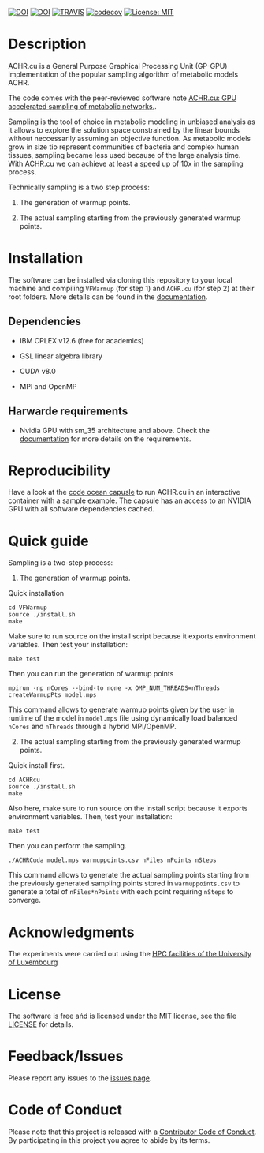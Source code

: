 [![DOI](http://joss.theoj.org/papers/10.21105/joss.01363/status.svg)](https://doi.org/10.21105/joss.01363)
[![DOI](https://zenodo.org/badge/DOI/10.5281/zenodo.3233085.svg)](https://doi.org/10.5281/zenodo.3233085)
[![TRAVIS](https://travis-ci.com/marouenbg/ACHR.cu.svg?branch=master)](https://travis-ci.com/marouenbg/ACHR.cu)
[![codecov](https://codecov.io/gh/marouenbg/ACHR.cu/branch/master/graph/badge.svg)](https://codecov.io/gh/marouenbg/ACHR.cu)
[![License: MIT](https://img.shields.io/badge/License-MIT-yellow.svg)](https://github.com/marouenbg/ACHR.cu/blob/master/LICENSE.txt)

# Description
ACHR.cu is a General Purpose Graphical Processing Unit (GP-GPU) implementation of the popular sampling algorithm of metabolic models ACHR. 

The code comes with the peer-reviewed software note [ACHR.cu: GPU accelerated sampling of metabolic networks.](http://joss.theoj.org/papers/10.21105/joss.01363).

Sampling is the tool of choice in metabolic modeling in unbiased analysis as it allows to explore the solution space constrained by the linear bounds without neccessarily
assuming an objective function. As metabolic models grow in size tio represent communities of bacteria and complex human tissues, sampling became less used because of the large analysis time.
With ACHR.cu we can achieve at least a speed up of 10x in the sampling process.

Technically sampling is a two step process:

1. The generation of warmup points.

2. The actual sampling starting from the previously generated warmup points.

# Installation
The software can be installed via cloning this repository to your local machine and compiling `VFWarmup` (for step 1) and `ACHR.cu` (for step 2) at their root folders.
More details can be found in the [documentation](https://achrcu.readthedocs.io/en/latest/).

## Dependencies 

+ IBM CPLEX v12.6 (free for academics)

+ GSL linear algebra library

+ CUDA v8.0

+ MPI and OpenMP

## Harwarde requirements

+ Nvidia GPU with sm_35 architecture and above. Check the [documentation](https://achrcu.readthedocs.io/en/latest/) for more details on the requirements.

# Reproducibility

Have a look at the [code ocean capusle](https://codeocean.com/capsule/2291048/tree/v1) to run ACHR.cu in an interactive container with a sample example. The capsule has an access to an 
NVIDIA GPU with all software
dependencies cached.

# Quick guide

Sampling is a two-step process:

1. The generation of warmup points.

Quick installation
```
cd VFWarmup
source ./install.sh
make
```
Make sure to run source on the install script because it exports environment variables. Then test your installation:
```
make test
```

Then you can run the generation of warmup points
```
mpirun -np nCores --bind-to none -x OMP_NUM_THREADS=nThreads createWarmupPts model.mps
```

This command allows to generate warmup points given by the user in runtime of the model in `model.mps` file using dynamically load balanced `nCores` and `nThreads` through a hybrid MPI/OpenMP.

2. The actual sampling starting from the previously generated warmup points.

Quick install first.
```
cd ACHRcu
source ./install.sh
make
```
Also here, make sure to run source on the install script because it exports environment variables. Then, test your installation:
```
make test
```

Then you can perform the sampling.

```
./ACHRCuda model.mps warmuppoints.csv nFiles nPoints nSteps
```

This command allows to generate the actual sampling points starting from the previously generated sampling points stored in `warmuppoints.csv` to generate a total of `nFiles*nPoints` with each point
requiring `nSteps` to converge. 

# Acknowledgments

The experiments were carried out using the [HPC facilities of the University of Luxembourg](http://hpc.uni.lu)

# License

The software is free ańd is licensed under the MIT license, see the file [LICENSE](<https://github.com/marouenbg/ACHR.cu/blob/master/LICENSE.txt>) for details.

# Feedback/Issues

Please report any issues to the [issues page](https://github.com/marouenbg/ACHR.cu/issues).

# Code of Conduct

Please note that this project is released with a [Contributor Code of Conduct](CONDUCT.md).
By participating in this project you agree to abide by its terms.

